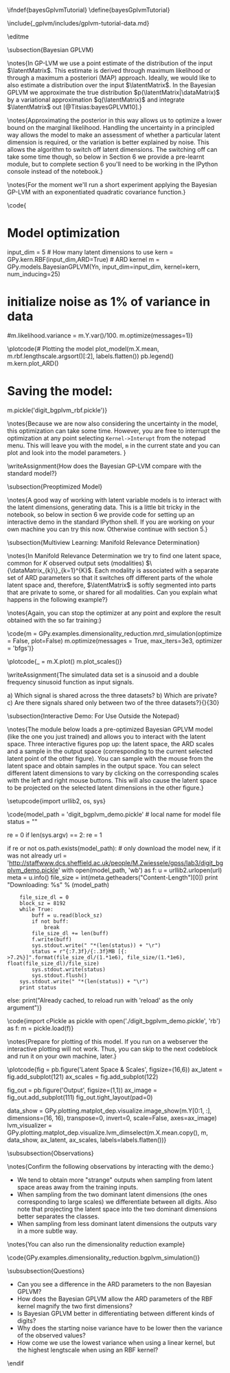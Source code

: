 \ifndef{bayesGplvmTutorial}
\define{bayesGplvmTutorial}

\include{_gplvm/includes/gplvm-tutorial-data.md}

\editme

\subsection{Bayesian GPLVM}

\notes{In GP-LVM we use a point estimate of the distribution of the input $\latentMatrix$. This estimate is derived through maximum likelihood or through a maximum a posteriori (MAP) approach. Ideally, we would like to also estimate a distribution over the input $\latentMatrix$. In the Bayesian GPLVM we approximate the true distribution $p(\latentMatrix|\dataMatrix)$ by a variational approximation $q(\latentMatrix)$ and integrate $\latentMatrix$ out [@Titsias:bayesGPLVM10].}

\notes{Approximating the posterior in this way allows us to optimize a lower bound on the marginal likelihood. Handling the uncertainty in a principled way allows the model to make an assessment of whether a particular latent dimension is required, or the variation is better explained by noise. This allows the algorithm to switch off latent dimensions. The switching off can take some time though, so below in Section 6 we provide a pre-learnt module, but to complete section 6 you'll need to be working in the IPython console instead of the notebook.}

\notes{For the moment we'll run a short experiment applying the Bayesian GP-LVM with an exponentiated quadratic covariance function.}


\code{
# Model optimization
input_dim = 5 # How many latent dimensions to use
kern = GPy.kern.RBF(input_dim,ARD=True) # ARD kernel
m = GPy.models.BayesianGPLVM(Yn, input_dim=input_dim, kernel=kern, num_inducing=25)

# initialize noise as 1% of variance in data
#m.likelihood.variance = m.Y.var()/100.
m.optimize(messages=1)}

\plotcode{# Plotting the model
plot_model(m.X.mean, m.rbf.lengthscale.argsort()[:2], labels.flatten())
pb.legend()
m.kern.plot_ARD()
# Saving the model:
m.pickle('digit_bgplvm_rbf.pickle')}


\notes{Because we are now also considering the uncertainty in the model, this optimization can take some time. However, you are free to interrupt the optimization at any point selecting `Kernel->Interupt` from the notepad menu. This will leave you with the model, `m` in the current state and you can plot and look into the model parameters. }

\writeAssignment{How does the Bayesian GP-LVM compare with the standard model?}


\subsection{Preoptimized Model}

\notes{A good way of working with latent variable models is to interact with the latent dimensions, generating data. This is a little bit tricky in the notebook, so below in section 6 we provide code for setting up an interactive demo in the standard IPython shell. If you are working on your own machine you can try this now. Otherwise continue with section 5.}

\subsection{Multiview Learning: Manifold Relevance Determination}

\notes{In Manifold Relevance Determination we try to find one latent space, common for $K$ observed output sets (modalities) $\{\dataMatrix_{k}\}_{k=1}^{K}$. Each modality is associated with a separate set of ARD parameters so that it switches off different parts of the whole latent space and, therefore, $\latentMatrix$ is softly segmented into parts that are private to some, or shared for all modalities. Can you explain what happens in the following example?}

\notes{Again, you can stop the optimizer at any point and explore the result obtained with the so far training:}


\code{m = GPy.examples.dimensionality_reduction.mrd_simulation(optimize = False, plot=False)
m.optimize(messages = True, max_iters=3e3, optimizer = 'bfgs')}

\plotcode{_ = m.X.plot()
m.plot_scales()}


\writeAssignment{The simulated data set is a sinusoid and a double frequency sinusoid function as input signals.

a) Which signal is shared across the three datasets? 
b) Which are private? 
c) Are there signals shared only between two of the three datasets?}{}{30}


\subsection{Interactive Demo: For Use Outside the Notepad}

\notes{The module below loads a pre-optimized Bayesian GPLVM model (like the one you just trained) and allows you to interact with the latent space. 
Three interactive figures pop up: the latent space, the ARD scales and a sample in the output space (corresponding to the current selected latent point of the other figure). 
You can sample with the mouse from the latent space and obtain samples in the output space. 
You can select different latent dimensions to vary by clicking on the corresponding scales with the left and right mouse buttons.
This will also cause the latent space to be projected on the selected latent dimensions in the other figure.}


\setupcode{import urllib2, os, sys}

\code{model_path =  'digit_bgplvm_demo.pickle' # local name for model file
status = ""

re = 0
if len(sys.argv) == 2:
    re = 1

if re or not os.path.exists(model_path): # only download the model new, if it was not already
    url = 'http://staffwww.dcs.sheffield.ac.uk/people/M.Zwiessele/gpss/lab3/digit_bgplvm_demo.pickle'
    with open(model_path, 'wb') as f:
        u = urllib2.urlopen(url)
        meta = u.info()
        file_size = int(meta.getheaders("Content-Length")[0])
        print "Downloading: %s" % (model_path)

        file_size_dl = 0
        block_sz = 8192
        while True:
            buff = u.read(block_sz)
            if not buff:
                break
            file_size_dl += len(buff)
            f.write(buff)
            sys.stdout.write(" "*(len(status)) + "\r")
            status = r"{:7.3f}/{:.3f}MB [{: >7.2%}]".format(file_size_dl/(1.*1e6), file_size/(1.*1e6), float(file_size_dl)/file_size)
            sys.stdout.write(status)
            sys.stdout.flush()
        sys.stdout.write(" "*(len(status)) + "\r")
        print status
else:
    print("Already cached, to reload run with 'reload' as the only argument")}

\code{import cPickle as pickle
with open('./digit_bgplvm_demo.pickle', 'rb') as f:
    m = pickle.load(f)}

\notes{Prepare for plotting of this model. If you run on a webserver the interactive plotting will not work. Thus, you can skip to the next codeblock and run it on your own machine, later.}


\plotcode{fig = pb.figure('Latent Space & Scales', figsize=(16,6))
ax_latent = fig.add_subplot(121)
ax_scales = fig.add_subplot(122)

fig_out = pb.figure('Output', figsize=(1,1))
ax_image  = fig_out.add_subplot(111)
fig_out.tight_layout(pad=0)

data_show = GPy.plotting.matplot_dep.visualize.image_show(m.Y[0:1, :], dimensions=(16, 16), transpose=0, invert=0, scale=False, axes=ax_image)
lvm_visualizer = GPy.plotting.matplot_dep.visualize.lvm_dimselect(m.X.mean.copy(), m, data_show, ax_latent, ax_scales, labels=labels.flatten())}

\subsubsection{Observations}

\notes{Confirm the following observations by interacting with the demo:}

* We tend to obtain more "strange" outputs when sampling from latent space areas away from the training inputs.
* When sampling from the two dominant latent dimensions (the ones corresponding to large scales) we differentiate between all digits. Also note that projecting the latent space into the two dominant dimensions better separates the classes.
* When sampling from less dominant latent dimensions the outputs vary in a more subtle way.

\notes{You can also run the dimensionality reduction example}


\code{GPy.examples.dimensionality_reduction.bgplvm_simulation()}


\subsubsection{Questions}

* Can you see a difference in the ARD parameters to the non Bayesian GPLVM?
* How does the Bayesian GPLVM allow the ARD parameters of the RBF kernel magnify the two first dimensions?
* Is Bayesian GPLVM better in differentiating between different kinds of digits?
* Why does the starting noise variance have to be lower then the variance of the observed values?
* How come we use the lowest variance when using a linear kernel, but the highest lengtscale when using an RBF kernel?

\endif
